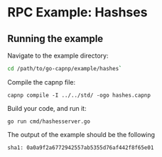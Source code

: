 # RPC Example: Hashses

## Running the example

Navigate to the example directory:

```bash
cd /path/to/go-capnp/example/hashes`
````

Compile the capnp file:

`capnp compile -I ../../std/ -ogo hashes.capnp`

Build your code, and run it:

```
go run cmd/hashesserver.go
```

The output of the example should be the following

```bash
sha1: 0a0a9f2a6772942557ab5355d76af442f8f65e01
```